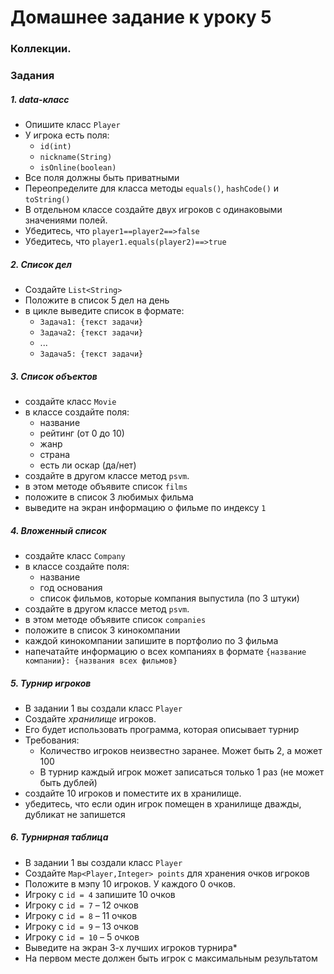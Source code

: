 # Домашнее задание к уроку 5

### Коллекции.

### Задания

##### 1. data-класс

- Опишите класс `Player`
- У игрока есть поля:
    - `id(int)`
    - `nickname(String)`
    - `isOnline(boolean)`
- Все поля должны быть приватными
- Переопределите для класса методы `equals()`, `hashCode()` и `toString()`
- В отдельном классе создайте двух игроков с одинаковыми значениями полей.
- Убедитесь, что `player1==player2==>false`
- Убедитесь, что `player1.equals(player2)==>true`

##### 2. Список дел

- Создайте `List<String>`
- Положите в список 5 дел на день
- в цикле выведите список в формате:
    - `Задача1: {текст задачи}`
    - `Задача2: {текст задачи}`
    - ...
    - `Задача5: {текст задачи}`

##### 3. Список объектов

- создайте класс `Movie`
- в классе создайте поля:
    - название
    - рейтинг (от 0 до 10)
    - жанр
    - страна
    - есть ли оскар (да/нет)
- создайте в другом классе метод `psvm`.
- в этом методе объявите список `films`
- положите в список 3 любимых фильма
- выведите на экран информацию о фильме по индексу `1`

##### 4. Вложенный список

- создайте класс `Company`
- в классе создайте поля:
    - название
    - год основания
    - список фильмов, которые компания выпустила (по 3 штуки)
- создайте в другом классе метод `psvm`.
- в этом методе объявите список `companies`
- положите в список 3 кинокомпании
- каждой кинокомпании запишите в портфолио по 3 фильма
- напечатайте информацию о всех компаниях в формате `{название компании}: {названия всех фильмов}`

##### 5. Турнир игроков

- В задании 1 вы создали класс `Player`
- Создайте _хранилище_ игроков.
- Его будет использовать программа, которая описывает турнир
- Требования:
    - Количество игроков неизвестно заранее. Может быть 2, а может 100
    - В турнир каждый игрок может записаться только 1 раз (не может быть дублей)
- создайте 10 игроков и поместите их в хранилище.
- убедитесь, что если один игрок помещен в хранилище дважды, дубликат не запишется

##### 6. Турнирная таблица

- В задании 1 вы создали класс `Player`
- Создайте `Map<Player,Integer> points` для хранения очков игроков
- Положите в мэпу 10 игроков. У каждого 0 очков.
- Игроку с `id = 4` запишите 10 очков
- Игроку с `id = 7` – 12 очков
- Игроку с `id = 8` – 11 очков
- Игроку с `id = 9` – 13 очков
- Игроку с `id = 10` – 5 очков
- Выведите на экран 3-х лучших игроков турнира*
- На первом месте должен быть игрок с максимальным результатом
